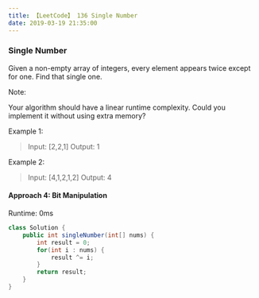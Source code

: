 ```yaml
---
title: 【LeetCode】 136 Single Number
date: 2019-03-19 21:35:00
---
```


### Single Number

Given a non-empty array of integers, every element appears twice except for one. Find that single one.

Note:

Your algorithm should have a linear runtime complexity. Could you implement it without using extra memory?

Example 1:

>Input: [2,2,1]
Output: 1

Example 2:

>Input: [4,1,2,1,2]
Output: 4


#### Approach 4: Bit Manipulation

Runtime: 0ms

```Java
class Solution {
    public int singleNumber(int[] nums) {
        int result = 0;
        for(int i : nums) {
            result ^= i;
        }
        return result;
    }
}
```
